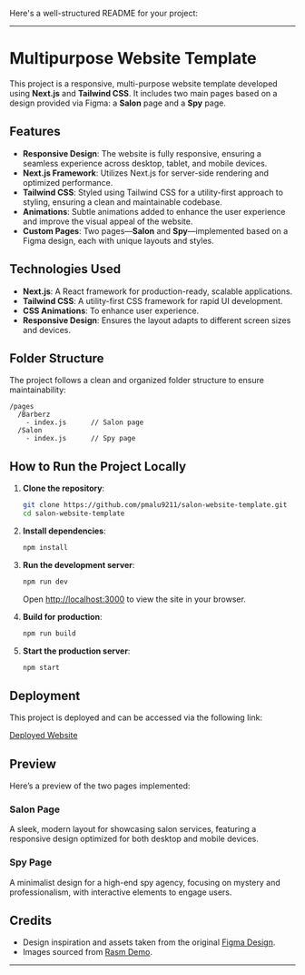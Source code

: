 Here's a well-structured README for your project:

---

# Multipurpose Website Template

This project is a responsive, multi-purpose website template developed using **Next.js** and **Tailwind CSS**. It includes two main pages based on a design provided via Figma: a **Salon** page and a **Spy** page.

## Features

- **Responsive Design**: The website is fully responsive, ensuring a seamless experience across desktop, tablet, and mobile devices.
- **Next.js Framework**: Utilizes Next.js for server-side rendering and optimized performance.
- **Tailwind CSS**: Styled using Tailwind CSS for a utility-first approach to styling, ensuring a clean and maintainable codebase.
- **Animations**: Subtle animations added to enhance the user experience and improve the visual appeal of the website.
- **Custom Pages**: Two pages—**Salon** and **Spy**—implemented based on a Figma design, each with unique layouts and styles.

## Technologies Used

- **Next.js**: A React framework for production-ready, scalable applications.
- **Tailwind CSS**: A utility-first CSS framework for rapid UI development.
- **CSS Animations**: To enhance user experience.
- **Responsive Design**: Ensures the layout adapts to different screen sizes and devices.

## Folder Structure

The project follows a clean and organized folder structure to ensure maintainability:

```
/pages
  /Barberz
    - index.js      // Salon page
  /Salon
    - index.js      // Spy page
```

## How to Run the Project Locally

1. **Clone the repository**:

    ```bash
    git clone https://github.com/pmalu9211/salon-website-template.git
    cd salon-website-template
    ```

2. **Install dependencies**:

    ```bash
    npm install
    ```

3. **Run the development server**:

    ```bash
    npm run dev
    ```

    Open [http://localhost:3000](http://localhost:3000) to view the site in your browser.

4. **Build for production**:

    ```bash
    npm run build
    ```

5. **Start the production server**:

    ```bash
    npm start
    ```

## Deployment

This project is deployed and can be accessed via the following link:

[Deployed Website](#)

## Preview

Here’s a preview of the two pages implemented:

### Salon Page
A sleek, modern layout for showcasing salon services, featuring a responsive design optimized for both desktop and mobile devices.

### Spy Page
A minimalist design for a high-end spy agency, focusing on mystery and professionalism, with interactive elements to engage users.

## Credits

- Design inspiration and assets taken from the original [Figma Design](https://www.figma.com/design/K7P1t1O0uNerp9exOpAKhQ/Multipurpose-Website-Template?t=0tf1nYeBR7F0AhuD-0).
- Images sourced from [Rasm Demo](https://themeholy.com/html/rasm/demo/index.html).

---
